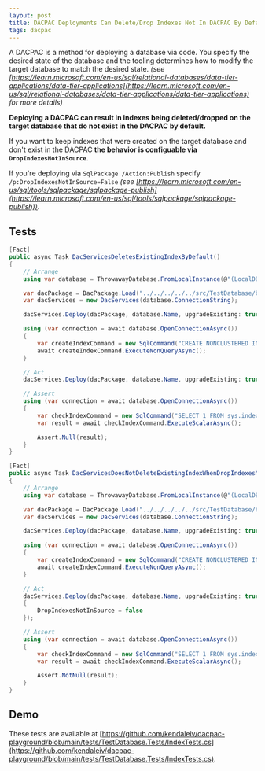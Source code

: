 ```yaml
---
layout: post
title: DACPAC Deployments Can Delete/Drop Indexes Not In DACPAC By Default
tags: dacpac
---
```


A DACPAC is a method for deploying a database via code. You specify the desired state of the database and the tooling determines how to modify the target database to match the desired state. *(see [https://learn.microsoft.com/en-us/sql/relational-databases/data-tier-applications/data-tier-applications](https://learn.microsoft.com/en-us/sql/relational-databases/data-tier-applications/data-tier-applications) for more details)*

**Deploying a DACPAC can result in indexes being deleted/dropped on the target database that do not exist in the DACPAC by default.**

If you want to keep indexes that were created on the target database and don't exist in the DACPAC **the behavior is configuable via `DropIndexesNotInSource`**.

If you're deploying via `SqlPackage /Action:Publish` specify `/p:DropIndexesNotInSource=False` *(see [https://learn.microsoft.com/en-us/sql/tools/sqlpackage/sqlpackage-publish](https://learn.microsoft.com/en-us/sql/tools/sqlpackage/sqlpackage-publish))*.

## Tests

```csharp
[Fact]
public async Task DacServicesDeletesExistingIndexByDefault()
{
    // Arrange
    using var database = ThrowawayDatabase.FromLocalInstance(@"(LocalDB)\MSSQLLocalDB");

    var dacPackage = DacPackage.Load("../../../../../src/TestDatabase/bin/Debug/TestDatabase.dacpac");
    var dacServices = new DacServices(database.ConnectionString);

    dacServices.Deploy(dacPackage, database.Name, upgradeExisting: true);

    using (var connection = await database.OpenConnectionAsync())
    {
        var createIndexCommand = new SqlCommand("CREATE NONCLUSTERED INDEX TestIndex1 ON [dbo].[TestTable] (Id)", connection);
        await createIndexCommand.ExecuteNonQueryAsync();
    }

    // Act
    dacServices.Deploy(dacPackage, database.Name, upgradeExisting: true);

    // Assert
    using (var connection = await database.OpenConnectionAsync())
    {
        var checkIndexCommand = new SqlCommand("SELECT 1 FROM sys.indexes WHERE name = 'TestIndex1'", connection);
        var result = await checkIndexCommand.ExecuteScalarAsync();

        Assert.Null(result);
    }
}
```

```csharp
[Fact]
public async Task DacServicesDoesNotDeleteExistingIndexWhenDropIndexesNotInSourceIsFalse()
{
    // Arrange
    using var database = ThrowawayDatabase.FromLocalInstance(@"(LocalDB)\MSSQLLocalDB");

    var dacPackage = DacPackage.Load("../../../../../src/TestDatabase/bin/Debug/TestDatabase.dacpac");
    var dacServices = new DacServices(database.ConnectionString);

    dacServices.Deploy(dacPackage, database.Name, upgradeExisting: true);

    using (var connection = await database.OpenConnectionAsync())
    {
        var createIndexCommand = new SqlCommand("CREATE NONCLUSTERED INDEX TestIndex2 ON [dbo].[TestTable] (Id)", connection);
        await createIndexCommand.ExecuteNonQueryAsync();
    }

    // Act
    dacServices.Deploy(dacPackage, database.Name, upgradeExisting: true, new DacDeployOptions
    {
        DropIndexesNotInSource = false
    });

    // Assert
    using (var connection = await database.OpenConnectionAsync())
    {
        var checkIndexCommand = new SqlCommand("SELECT 1 FROM sys.indexes WHERE name = 'TestIndex2'", connection);
        var result = await checkIndexCommand.ExecuteScalarAsync();

        Assert.NotNull(result);
    }
}
```

## Demo

These tests are available at [https://github.com/kendaleiv/dacpac-playground/blob/main/tests/TestDatabase.Tests/IndexTests.cs](https://github.com/kendaleiv/dacpac-playground/blob/main/tests/TestDatabase.Tests/IndexTests.cs).
